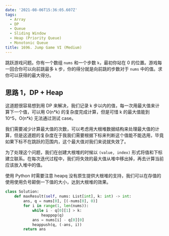 ```yaml
---
date: '2021-08-06T15:36:05.607Z'
tags:
  - Array
  - DP
  - Queue
  - Sliding Window
  - Heap (Priority Queue)
  - Monotonic Queue
title: 1696. Jump Game VI (Medium)
---
```


跳跃游戏问题。你有一个数组 `nums` 和一个步数 `k`，最初你站在 0 的位置。游戏每一回合你可以向前跳最多 `k` 步，你的得分就是向前跳的步数对于 `nums` 中的值。求你可以获得的最大得分。

<!-- more -->

## 思路 1，DP + Heap

这道题很容易想到用 DP 来解决，我们记录 k 步以内的值，每一次用最大值来计算下一个值，可以用 O(n\*k) 的复杂度完成计算，但是可惜 k 的最大值能到 10^5，O(n\*k) 无法通过测试 case。

我们需要减少计算最大值的次数，可以考虑用大根堆数据结构来处理最大值的计算，但是这道题的复杂度在于我我们需要根据下标来判断这个值能不能选用，毕竟如果下标不在跳跃的范围内，这个最大值对我们来说就失效了。

为了处理这个问题，我们在创建大根堆的时候以 `(value, index)` 形式将值和下标建立联系。在每次迭代过程中，我们将失效的最大值从堆中移出掉，再去计算当前应该放入堆中的值。

使用 Python 时需要注意 heapq 没有原生提供大根堆的支持，我们可以在存值的使用使用负号颠倒一下值的大小，达到大根堆的效果。

```python
class Solution:
    def maxResult(self, nums: List[int], k: int) -> int:
        ans, q = nums[0], [(-nums[0], 0)]
        for i in range(1, len(nums)):
            while i - q[0][1] > k:
                heappop(q)
            ans = nums[i] - q[0][0]
            heappush(q, (-ans, i))
        return ans
```
